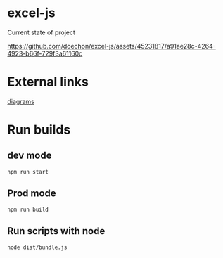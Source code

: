 # excel-js
Current state of project

https://github.com/doechon/excel-js/assets/45231817/a91ae28c-4264-4923-b66f-729f3a61160c


# External links
[diagrams](https://drive.google.com/file/d/14P-jwFKSEzvsG8w27unH57ENWd7oWDnL/view?usp=sharing)


# Run builds
## dev mode
````
npm run start
````
## Prod mode
````
npm run build
````
## Run scripts with node
````
node dist/bundle.js
````
